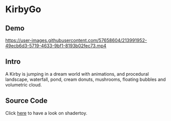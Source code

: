 # KirbyGo

## Demo
https://user-images.githubusercontent.com/57658604/213991952-49ecb6d3-5719-4633-9bf1-8193b02fec73.mp4

## Intro
A Kirby is jumping in a dream world with animations, and procedural landscape, waterfall, pond, cream donuts, mushrooms, floating bubbles and volumetric cloud.

## Source Code
Click [here](https://www.shadertoy.com/view/DlXSzM) to have a look on shadertoy.
